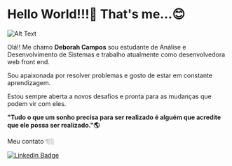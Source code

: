 # Hello World!!!👋 That's me...😊

![Alt Text](https://media.giphy.com/media/fTI9mBoWLef8k/giphy.gif)

Olá!! Me chamo **Deborah Campos** sou estudante de Análise e Desenvolvimento de Sistemas e trabalho atualmente como desenvolvedora web front end.

Sou apaixonada por resolver problemas e gosto de estar em constante aprendizagem.

Estou sempre aberta a novos desafios e pronta para as mudanças que podem vir com eles.

**"Tudo o que um sonho precisa para ser realizado é alguém que acredite que ele possa ser realizado."🌎**

Meu contato 👇🏼

[![Linkedin Badge](https://img.shields.io/badge/-LinkedIn-blue?style=flat-square&logo=Linkedin&logoColor=white&link=https://www.linkedin.com/in/deborahscampos)](https://www.linkedin.com/in/deborahscampos/) 
